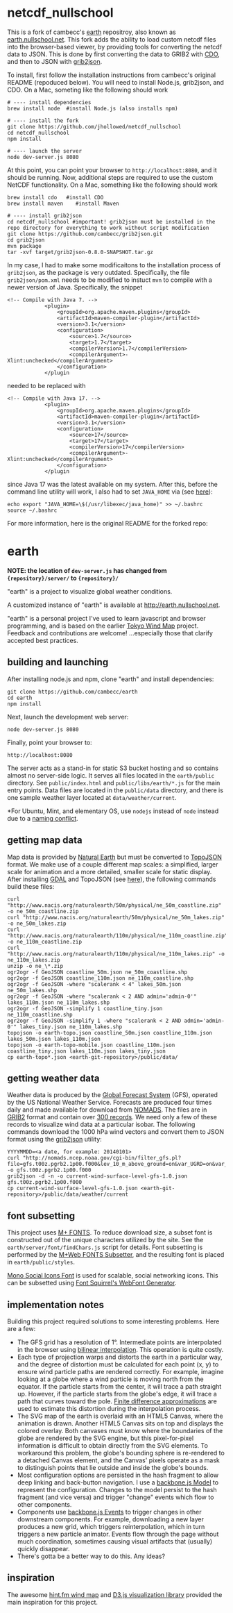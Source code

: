 netcdf_nullschool
====

This is a fork of cambecc's [earth](https://github.com/cambecc/earth) repositroy, also known as [earth.nullschool.net](https://earth.nullschool.net/about.html). This fork adds the ability to load custom netcdf files into the browser-based viewer, by providing tools for converting the netcdf data to JSON. This is done by first converting the data to GRIB2 with [CDO](https://code.mpimet.mpg.de/projects/cdo), and then to JSON with [grib2json](https://github.com/cambecc/grib2json).

To install, first follow the installation instructions from cambecc's original README (repoduced below). You will need to install Node.js, grib2json, and CDO. On a Mac, someting like the following should work
```
# ---- install dependencies
brew install node  #install Node.js (also installs npm)

# ---- install the fork
git clone https://github.com/jhollowed/netcdf_nullschool
cd netcdf_nullschool
npm install

# ---- launch the server
node dev-server.js 8080
```
At this point, you can point your browser to `http://localhost:8080`, and it should be running. Now, additional steps are required to use the custom NetCDF functionality. On a Mac, something like the following should work
```
brew install cdo   #install CDO
brew install maven    #install Maven

# ---- install grib2json
cd netcdf_nullschool #important! grib2json must be installed in the repo directory for everything to work without script modification
git clone https://github.com/cambecc/grib2json.git
cd grib2json
mvn package
tar -xvf target/grib2json-0.8.0-SNAPSHOT.tar.gz
```
In my case, I had to make some modificaitons to the installation process of `grib2json`, as the package is very outdated. Specifically, the file `grib2json/pom.xml` needs to be modified to instuct `mvn` to compile with a newer version of Java. Specifically, the snippet
```
<!-- Compile with Java 7. -->
            <plugin>
                <groupId>org.apache.maven.plugins</groupId>
                <artifactId>maven-compiler-plugin</artifactId>
                <version>3.1</version>
                <configuration>
                    <source>1.7</source>
                    <target>1.7</target>
                    <compilerVersion>1.7</compilerVersion>
                    <compilerArgument>-Xlint:unchecked</compilerArgument>
                </configuration>
            </plugin
```
needed to be replaced with
```
<!-- Compile with Java 17. -->
            <plugin>
                <groupId>org.apache.maven.plugins</groupId>
                <artifactId>maven-compiler-plugin</artifactId>
                <version>3.1</version>
                <configuration>
                    <source>17</source>
                    <target>17</target>
                    <compilerVersion>17</compilerVersion>
                    <compilerArgument>-Xlint:unchecked</compilerArgument>
                </configuration>
            </plugin
```
since Java 17 was the latest available on my system. After this, before the command line utility will work, I also had to set `JAVA_HOME` via (see [here](https://stackoverflow.com/questions/22842743/how-to-set-java-home-environment-variable-on-mac-os-x-10-9)):
```
echo export "JAVA_HOME=\$(/usr/libexec/java_home)" >> ~/.bashrc
source ~/.bashrc
```

For more information, here is the original README for the forked repo:

earth
=====

**NOTE: the location of `dev-server.js` has changed from `{repository}/server/` to `{repository}/`**

"earth" is a project to visualize global weather conditions.

A customized instance of "earth" is available at http://earth.nullschool.net.

"earth" is a personal project I've used to learn javascript and browser programming, and is based on the earlier
[Tokyo Wind Map](https://github.com/cambecc/air) project.  Feedback and contributions are welcome! ...especially
those that clarify accepted best practices.

building and launching
----------------------

After installing node.js and npm, clone "earth" and install dependencies:

    git clone https://github.com/cambecc/earth
    cd earth
    npm install

Next, launch the development web server:

    node dev-server.js 8080

Finally, point your browser to:

    http://localhost:8080

The server acts as a stand-in for static S3 bucket hosting and so contains almost no server-side logic. It
serves all files located in the `earth/public` directory. See `public/index.html` and `public/libs/earth/*.js`
for the main entry points. Data files are located in the `public/data` directory, and there is one sample
weather layer located at `data/weather/current`.

*For Ubuntu, Mint, and elementary OS, use `nodejs` instead of `node` instead due to a [naming conflict](https://github.com/joyent/node/wiki/Installing-Node.js-via-package-manager#ubuntu-mint-elementary-os).

getting map data
----------------

Map data is provided by [Natural Earth](http://www.naturalearthdata.com) but must be converted to
[TopoJSON](https://github.com/mbostock/topojson/wiki) format. We make use of a couple different map scales: a
simplified, larger scale for animation and a more detailed, smaller scale for static display. After installing
[GDAL](http://www.gdal.org/) and TopoJSON (see [here](http://bost.ocks.org/mike/map/#installing-tools)), the
following commands build these files:

    curl "http://www.nacis.org/naturalearth/50m/physical/ne_50m_coastline.zip" -o ne_50m_coastline.zip
    curl "http://www.nacis.org/naturalearth/50m/physical/ne_50m_lakes.zip" -o ne_50m_lakes.zip
    curl "http://www.nacis.org/naturalearth/110m/physical/ne_110m_coastline.zip" -o ne_110m_coastline.zip
    curl "http://www.nacis.org/naturalearth/110m/physical/ne_110m_lakes.zip" -o ne_110m_lakes.zip
    unzip -o ne_\*.zip
    ogr2ogr -f GeoJSON coastline_50m.json ne_50m_coastline.shp
    ogr2ogr -f GeoJSON coastline_110m.json ne_110m_coastline.shp
    ogr2ogr -f GeoJSON -where "scalerank < 4" lakes_50m.json ne_50m_lakes.shp
    ogr2ogr -f GeoJSON -where "scalerank < 2 AND admin='admin-0'" lakes_110m.json ne_110m_lakes.shp
    ogr2ogr -f GeoJSON -simplify 1 coastline_tiny.json ne_110m_coastline.shp
    ogr2ogr -f GeoJSON -simplify 1 -where "scalerank < 2 AND admin='admin-0'" lakes_tiny.json ne_110m_lakes.shp
    topojson -o earth-topo.json coastline_50m.json coastline_110m.json lakes_50m.json lakes_110m.json
    topojson -o earth-topo-mobile.json coastline_110m.json coastline_tiny.json lakes_110m.json lakes_tiny.json
    cp earth-topo*.json <earth-git-repository>/public/data/

getting weather data
--------------------

Weather data is produced by the [Global Forecast System](http://en.wikipedia.org/wiki/Global_Forecast_System) (GFS),
operated by the US National Weather Service. Forecasts are produced four times daily and made available for
download from [NOMADS](http://nomads.ncep.noaa.gov/). The files are in [GRIB2](http://en.wikipedia.org/wiki/GRIB)
format and contain over [300 records](http://www.nco.ncep.noaa.gov/pmb/products/gfs/gfs.t00z.pgrbf00.grib2.shtml).
We need only a few of these records to visualize wind data at a particular isobar. The following commands download
the 1000 hPa wind vectors and convert them to JSON format using the [grib2json](https://github.com/cambecc/grib2json)
utility:

    YYYYMMDD=<a date, for example: 20140101>
    curl "http://nomads.ncep.noaa.gov/cgi-bin/filter_gfs.pl?file=gfs.t00z.pgrb2.1p00.f000&lev_10_m_above_ground=on&var_UGRD=on&var_VGRD=on&dir=%2Fgfs.${YYYYMMDD}00" -o gfs.t00z.pgrb2.1p00.f000
    grib2json -d -n -o current-wind-surface-level-gfs-1.0.json gfs.t00z.pgrb2.1p00.f000
    cp current-wind-surface-level-gfs-1.0.json <earth-git-repository>/public/data/weather/current

font subsetting
---------------

This project uses [M+ FONTS](http://mplus-fonts.sourceforge.jp/). To reduce download size, a subset font is
constructed out of the unique characters utilized by the site. See the `earth/server/font/findChars.js` script
for details. Font subsetting is performed by the [M+Web FONTS Subsetter](http://mplus.font-face.jp/), and
the resulting font is placed in `earth/public/styles`.

[Mono Social Icons Font](http://drinchev.github.io/monosocialiconsfont/) is used for scalable, social networking
icons. This can be subsetted using [Font Squirrel's WebFont Generator](http://www.fontsquirrel.com/tools/webfont-generator).

implementation notes
--------------------

Building this project required solutions to some interesting problems. Here are a few:

   * The GFS grid has a resolution of 1°. Intermediate points are interpolated in the browser using [bilinear
     interpolation](http://en.wikipedia.org/wiki/Bilinear_interpolation). This operation is quite costly.
   * Each type of projection warps and distorts the earth in a particular way, and the degree of distortion must
     be calculated for each point (x, y) to ensure wind particle paths are rendered correctly. For example,
     imagine looking at a globe where a wind particle is moving north from the equator. If the particle starts
     from the center, it will trace a path straight up. However, if the particle starts from the globe's edge,
     it will trace a path that curves toward the pole. [Finite difference approximations](http://gis.stackexchange.com/a/5075/23451)
     are used to estimate this distortion during the interpolation process.
   * The SVG map of the earth is overlaid with an HTML5 Canvas, where the animation is drawn. Another HTML5
     Canvas sits on top and displays the colored overlay. Both canvases must know where the boundaries of the
     globe are rendered by the SVG engine, but this pixel-for-pixel information is difficult to obtain directly
     from the SVG elements. To workaround this problem, the globe's bounding sphere is re-rendered to a
     detached Canvas element, and the Canvas' pixels operate as a mask to distinguish points that lie outside
     and inside the globe's bounds.
   * Most configuration options are persisted in the hash fragment to allow deep linking and back-button
     navigation. I use a [backbone.js Model](http://backbonejs.org/#Model) to represent the configuration.
     Changes to the model persist to the hash fragment (and vice versa) and trigger "change" events which flow to
     other components.
   * Components use [backbone.js Events](http://backbonejs.org/#Events) to trigger changes in other downstream
     components. For example, downloading a new layer produces a new grid, which triggers reinterpolation, which
     in turn triggers a new particle animator. Events flow through the page without much coordination,
     sometimes causing visual artifacts that (usually) quickly disappear.
   * There's gotta be a better way to do this. Any ideas?

inspiration
-----------

The awesome [hint.fm wind map](http://hint.fm/wind/) and [D3.js visualization library](http://d3js.org) provided
the main inspiration for this project.
